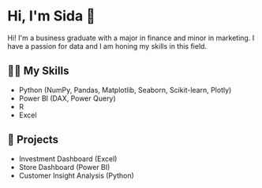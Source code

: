 # Hi, I'm Sida 👋

Hi! I'm a business graduate with a major in finance and minor in marketing. I have a passion for data and I am honing my skills in this field. 

## 🙋‍♀️ My Skills
- Python (NumPy, Pandas, Matplotlib, Seaborn, Scikit-learn, Plotly)
- Power BI (DAX, Power Query)
- R
- Excel

## 📁 Projects
- Investment Dashboard (Excel)
- Store Dashboard (Power BI)
- Customer Insight Analysis (Python)


<!--
**sida-b/sida-b** is a ✨ _special_ ✨ repository because its `README.md` (this file) appears on your GitHub profile.

Here are some ideas to get you started:

- 🔭 I’m currently working on ...
- 🌱 I’m currently learning ...
- 👯 I’m looking to collaborate on ...
- 🤔 I’m looking for help with ...
- 💬 Ask me about ...
- 📫 How to reach me: ...
- 😄 Pronouns: ...
- ⚡ Fun fact: ...
-->
